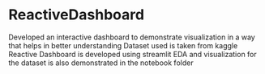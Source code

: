 # ReactiveDashboard
Developed an interactive dashboard to demonstrate visualization in a way that helps in better understanding
Dataset used is taken from kaggle
Reactive Dashboard is developed using streamlit
EDA and visualization for the dataset is also demonstrated in the notebook folder
